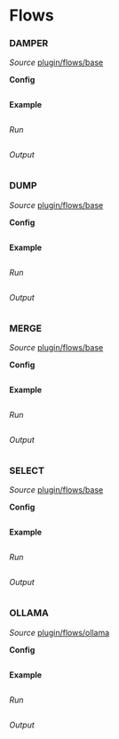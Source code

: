 # Flows

### DAMPER

*Source* [plugin/flows/base](https://github.com/OutOfBedlam/tine/tree/main/plugin/flows/base)

**Config**

```toml
```

**Example**

```toml
```

*Run*

```sh
```

*Output*

```json
```

### DUMP

*Source* [plugin/flows/base](https://github.com/OutOfBedlam/tine/tree/main/plugin/flows/base)

**Config**

```toml
```

**Example**

```toml
```

*Run*

```sh
```

*Output*

```json
```

### MERGE

*Source* [plugin/flows/base](https://github.com/OutOfBedlam/tine/tree/main/plugin/flows/base)

**Config**

```toml
```

**Example**

```toml
```

*Run*

```sh
```

*Output*

```json
```

### SELECT

*Source* [plugin/flows/base](https://github.com/OutOfBedlam/tine/tree/main/plugin/flows/base)

**Config**

```toml
```

**Example**

```toml
```

*Run*

```sh
```

*Output*

```json
```

### OLLAMA

*Source* [plugin/flows/ollama](https://github.com/OutOfBedlam/tine/tree/main/plugin/flows/ollama)

**Config**

```toml
```

**Example**

```toml
```

*Run*

```sh
```

*Output*

```json
```